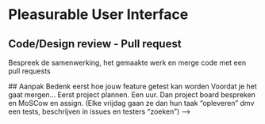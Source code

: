 # Pleasurable User Interface


## Code/Design review - Pull request
Bespreek de samenwerking, het gemaakte werk en merge code met een pull requests


<!-->
## Aanpak

Bedenk eerst hoe jouw feature getest kan worden
Voordat je het gaat mergen...


Eerst project plannen. Een uur. Dan project board bespreken en MoSCow en assign. (Elke vrijdag gaan ze dan hun taak “opleveren” dmv een tests, beschrijven in issues en testers “zoeken”)



-->
